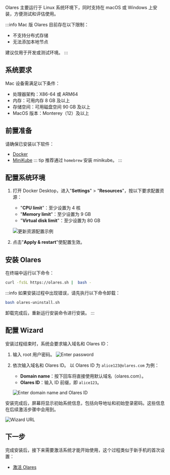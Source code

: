 

Olares 主要运行于 Linux 系统环境下，同时支持在 macOS 或 Windows 上安装，方便测试和评估使用。

:::info
Mac 版 Olares 目前存在以下限制：
- 不支持分布式存储
- 无法添加本地节点

建议仅用于开发或测试环境。
:::

## 系统要求

Mac 设备需满足以下条件：
- 处理器架构：X86-64 或 ARM64
- 内存：可用内存 8 GB 及以上
- 存储空间：可用磁盘空间 90 GB 及以上
- MacOS 版本：Monterey（12）及以上

## 前置准备

请确保已安装以下软件：
- [Docker](https://www.docker.com/products/docker-desktop/)
- [MiniKube](https://minikube.sigs.k8s.io/docs/start/?arch=%2Fmacos%2Farm64%2Fstable%2Fhomebrew)
  ::: tip
  推荐通过 `homebrew` 安装 minikube。
  :::

## 配置系统环境

1. 打开 Docker Desktop，进入"**Settings**" > "**Resources**"，按以下要求配置资源：
    - "**CPU limit**"：至少设置为 4 核
    - "**Memory limit**"：至少设置为 9 GB
    - "**Virtual disk limit**"：至少设置为 80 GB

   ![更新资源配置示例](/images/manual/get-started/docker-resources-settings.png)

2. 点击"**Apply & restart**"使配置生效。

## 安装 Olares

在终端中运行以下命令：

 ```bash
 curl -fsSL https://olares.sh |  bash -
 ```
:::info
如果安装过程中出现错误，请先执行以下命令卸载：

```bash
bash olares-uninstall.sh
```
卸载完成后，重新运行安装命令进行安装。
:::
## 配置 Wizard
安装过程结束时，系统会要求输入域名和 Olares ID：
1. 输入 root 用户密码。
   ![Enter password](/images/manual/get-started/enter-root-user-password.png)
2. 依次输入域名和 Olares ID。 以 Olares ID 为 `alice123@olares.com` 为例：
    - **Domain name**：按下回车将直接使用默认域名（olares.com）。
    - **Olares ID**：输入 ID 前缀，即 `alice123`。

   ![Enter domain name and Olares ID](/images/manual/get-started/enter-olares-id.png)

安装完成后，屏幕将显示初始系统信息，包括向导地址和初始登录密码。这些信息在后续激活步骤中会用到。

![Wizard URL](/images/manual/get-started/wizard-url-and-login-password.png)

## 下一步
完成安装后，接下来需要激活系统才能开始使用，这个过程类似于新手机的首次设置：

- [激活 Olares](./activate-olares)
